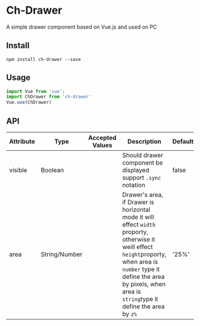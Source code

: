 # Ch-Drawer 
A simple drawer component based on Vue.js and used on PC
## Install
```
npm install ch-drawer --save
```

## Usage
```javascript
import Vue from 'vue';
import ChDrawer from 'ch-drawer'
Vue.use(ChDrawer)
```
## API
| Attribute | Type | Accepted Values | Description | Default |
|-- | -- | -- | -- | -- |
| visible | Boolean |  | Should drawer component be displayed support ```.sync``` notation | false|
area | String/Number || Drawer's area, if Drawer is horizontal mode it will effect ```width``` proporty, otherwise it weill effect ```height```proporty, when area is ```number``` type it define the area by pixels, when area is ```string```type it define the area by ```z%```|'25%'|





